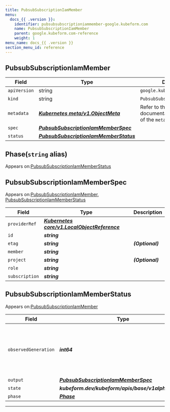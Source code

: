 ```yaml
---
title: PubsubSubscriptionIamMember
menu:
  docs_{{ .version }}:
    identifier: pubsubsubscriptioniammember-google.kubeform.com
    name: PubsubSubscriptionIamMember
    parent: google.kubeform.com-reference
    weight: 1
menu_name: docs_{{ .version }}
section_menu_id: reference
---
```


## PubsubSubscriptionIamMember
| Field | Type | Description |
| ------ | ----- | ----------- |
| `apiVersion` | string | `google.kubeform.com/v1alpha1` |
|    `kind` | string | `PubsubSubscriptionIamMember` |
| `metadata` | ***[Kubernetes meta/v1.ObjectMeta](https://kubernetes.io/docs/reference/generated/kubernetes-api/v1.13/#objectmeta-v1-meta)***|Refer to the Kubernetes API documentation for the fields of the `metadata` field.|
| `spec` | ***[PubsubSubscriptionIamMemberSpec](#pubsubsubscriptioniammemberspec)***||
| `status` | ***[PubsubSubscriptionIamMemberStatus](#pubsubsubscriptioniammemberstatus)***||
## Phase(`string` alias)

Appears on:[PubsubSubscriptionIamMemberStatus](#pubsubsubscriptioniammemberstatus)

## PubsubSubscriptionIamMemberSpec

Appears on:[PubsubSubscriptionIamMember](#pubsubsubscriptioniammember), [PubsubSubscriptionIamMemberStatus](#pubsubsubscriptioniammemberstatus)

| Field | Type | Description |
| ------ | ----- | ----------- |
| `providerRef` | ***[Kubernetes core/v1.LocalObjectReference](https://kubernetes.io/docs/reference/generated/kubernetes-api/v1.13/#localobjectreference-v1-core)***||
| `id` | ***string***||
| `etag` | ***string***| ***(Optional)*** |
| `member` | ***string***||
| `project` | ***string***| ***(Optional)*** |
| `role` | ***string***||
| `subscription` | ***string***||
## PubsubSubscriptionIamMemberStatus

Appears on:[PubsubSubscriptionIamMember](#pubsubsubscriptioniammember)

| Field | Type | Description |
| ------ | ----- | ----------- |
| `observedGeneration` | ***int64***| ***(Optional)*** Resource generation, which is updated on mutation by the API Server.|
| `output` | ***[PubsubSubscriptionIamMemberSpec](#pubsubsubscriptioniammemberspec)***| ***(Optional)*** |
| `state` | ***kubeform.dev/kubeform/apis/base/v1alpha1.State***| ***(Optional)*** |
| `phase` | ***[Phase](#phase)***| ***(Optional)*** |
---
